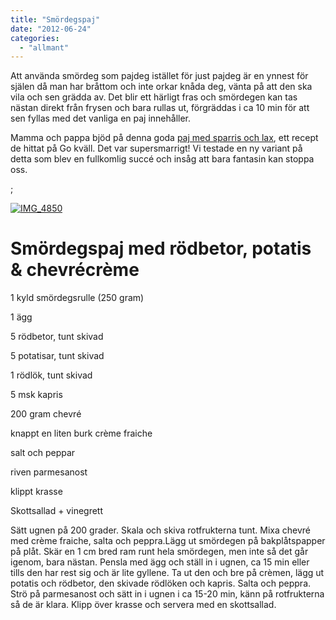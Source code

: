 ```yaml
---
title: "Smördegspaj"
date: "2012-06-24"
categories: 
  - "allmant"
---
```


Att använda smördeg som pajdeg istället för just pajdeg är en ynnest för själen då man har bråttom och inte orkar knåda deg, vänta på att den ska vila och sen grädda av. Det blir ett härligt fras och smördegen kan tas nästan direkt från frysen och bara rullas ut, förgräddas i ca 10 min för att sen fyllas med det vanliga en paj innehåller.

Mamma och pappa bjöd på denna goda [paj med sparris och lax](http://www.svt.se/svt/jsp/Crosslink.jsp?d=154693&a=2768657&ingredients=sparris&av704si=154649&av704ko=-1&showResults=false&lid=&lPos= "Smördegspaj med sparris och lax"), ett recept de hittat på Go kväll. Det var supersmarrigt! Vi testade en ny variant på detta som blev en fullkomlig succé och insåg att bara fantasin kan stoppa oss.

;

[![](images/IMG_4850-1024x682.jpg "IMG_4850")](http://import.local/wp-content/uploads/2012/06/IMG_4850.jpg)

# Smördegspaj med rödbetor, potatis & chevrécrème

1 kyld smördegsrulle (250 gram)

1 ägg

5 rödbetor, tunt skivad

5 potatisar, tunt skivad

1 rödlök, tunt skivad

5 msk kapris

200 gram chevré

knappt en liten burk crème fraiche

salt och peppar

riven parmesanost

klippt krasse

Skottsallad + vinegrett

Sätt ugnen på 200 grader. Skala och skiva rotfrukterna tunt. Mixa chevré med crème fraiche, salta och peppra.Lägg ut smördegen på bakplåtspapper på plåt. Skär en 1 cm bred ram runt hela smördegen, men inte så det går igenom, bara nästan. Pensla med ägg och ställ in i ugnen, ca 15 min eller tills den har rest sig och är lite gyllene. Ta ut den och bre på crèmen, lägg ut potatis och rödbetor, den skivade rödlöken och kapris. Salta och peppra. Strö på parmesanost och sätt in i ugnen i ca 15-20 min, känn på rotfrukterna så de är klara. Klipp över krasse och servera med en skottsallad.
